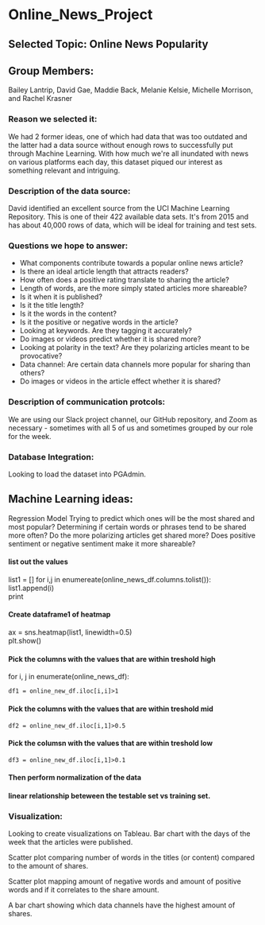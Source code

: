 # Online_News_Project

## Selected Topic: Online News Popularity

## Group Members:

Bailey Lantrip, David Gae, Maddie Back, Melanie Kelsie, Michelle Morrison, and Rachel Krasner

### Reason we selected it: 

We had 2 former ideas, one of which had data that was too outdated and the latter had a data source without enough rows to successfully put through Machine Learning. With how much we're all inundated with news on various platforms each day, this dataset piqued our interest as something relevant and intriguing. 

### Description of the data source:

David identified an excellent source from the UCI Machine Learning Repository. This is one of their 422 available data sets. It's from 2015 and has about 40,000 rows of data, which will be ideal for training and test sets.

### Questions we hope to answer:

* What components contribute towards a popular online news article?
* Is there an ideal article length that attracts readers?
* How often does a positive rating translate to sharing the article?
* Length of words, are the more simply stated articles more shareable?
* Is it when it is published?
* Is it the title length?
* Is it the words in the content?
* Is it the positive or negative words in the article?
* Looking at keywords. Are they tagging it accurately?
* Do images or videos predict whether it is shared more?
* Looking at polarity in the text? Are they polarizing articles meant to be provocative?
* Data channel: Are certain data channels more popular for sharing than others?
* Do images or videos in the article effect whether it is shared?

### Description of communication protcols:

We are using our Slack project channel, our GitHub repository, and Zoom as necessary - sometimes with all 5 of us and sometimes grouped by our role for the week.

### Database Integration:
Looking to load the dataset into PGAdmin.

## Machine Learning ideas:
Regression Model
Trying to predict which ones will be the most shared and most popular?
Determining if certain words or phrases tend to be shared more often?
Do the more polarizing articles get shared more?
Does positive sentiment or negative sentiment make it more shareable?

#### list out the values
list1 = []
for i,j in enumereate(online_news_df.columns.tolist()): <br>
	list1.append(i) <br>
	print
	
#### Create dataframe1 of heatmap
ax = sns.heatmap(list1, linewidth=0.5) <br>
plt.show() <br>

#### Pick the columns with the values that are within treshold high 
for i, j in enumerate(online_news_df): <br>

	df1 = online_new_df.iloc[i,i]>1 
#### Pick the columns with the values that are within treshold mid
	df2 = online_new_df.iloc[i,1]>0.5 
#### Pick the columsn with the values that are within treshold low 
	df3 = online_new_df.iloc[i,1]>0.1 

#### Then perform normalization of the data 

#### linear relationship beteween the testable set vs training set.

### Visualization:
Looking to create visualizations on Tableau. 
Bar chart with the days of the week that the articles were published. 

Scatter plot comparing number of words in the titles (or content) compared to the amount of shares. 

Scatter plot mapping amount of negative words and amount of positive words and if it correlates to the share amount. 

A bar chart showing which data channels have the highest amount of shares.


